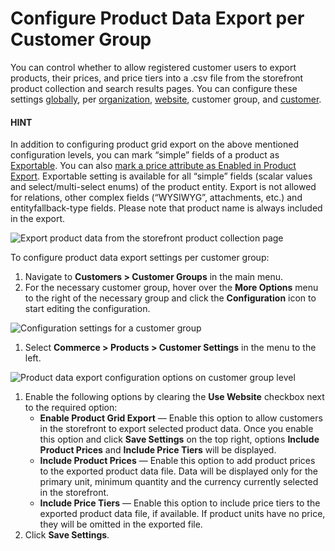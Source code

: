 <a id="user-guide-customer-groups-customer-settings"></a>

# Configure Product Data Export per Customer Group

You can control whether to allow registered customer users to export products, their prices, and price tiers into a .csv file from the storefront product collection and search results pages. You can configure these settings [globally](../../system/configuration/commerce/product/global-customer-settings.md#sys-commerce-product-customer-settings), per [organization](../../system/user-management/organizations/org-configuration/commerce/product/organization-customer-settings.md#sys-users-organization-commerce-products-customer-settings), [website](../../system/websites/web-configuration/commerce/product/website-customer-settings.md#sys-websites-commerce-products-customer-settings), customer group, and [customer](../customers/customer-settings.md#user-guide-customers-customer-settings).

#### HINT
In addition to configuring product grid export on the above mentioned configuration levels, you can mark “simple” fields of a product as [Exportable](../../system/entities/entity-fields/entity-fields-advanced-properties.md#admin-guide-create-entity-fields-advanced). You can also [mark a price attribute as Enabled in Product Export](../../products/price-attributes/index.md#user-guide-products-price-attributes-manage). Exportable setting is available for all “simple” fields (scalar values and select/multi-select enums) of the product entity. Export is not allowed for relations, other complex fields (“WYSIWYG”, attachments, etc.) and entityfallback-type fields. Please note that product name is always included in the export.

![Export product data from the storefront product collection page](user/img/storefront/navigation/export.png)

To configure product data export settings per customer group:

1. Navigate to **Customers > Customer Groups** in the main menu.
2. For the necessary customer group, hover over the <i class="fa fa-ellipsis-h fa-lg" aria-hidden="true"></i> **More Options** menu to the right of the necessary group and click the <i class="fas fa-cog" aria-hidden="true"></i> **Configuration** icon to start editing the configuration.

![Configuration settings for a customer group](user/img/customers/customer_groups/customer-group-config.png)
1. Select **Commerce > Products > Customer Settings** in the menu to the left.

![Product data export configuration options on customer group level](user/img/customers/customer_groups/customer-settings-config.png)
1. Enable the following options by clearing the **Use Website** checkbox next to the required option:
   * **Enable Product Grid Export** — Enable this option to allow customers in the storefront to export selected product data. Once you enable this option and click **Save Settings** on the top right, options **Include Product Prices** and **Include Price Tiers** will be displayed.
   * **Include Product Prices** — Enable this option to add product prices to the exported product data file. Data will be displayed only for the primary unit, minimum quantity and the currency currently selected in the storefront.
   * **Include Price Tiers** — Enable this option to include price tiers to the exported product data file, if available. If product units have no price, they will be omitted in the exported file.
2. Click **Save Settings**.

<!-- fa-bars = fa-navicon -->
<!-- Ic Tiles is used as Set As Default in saved views, and as tiles in display layout options -->
<!-- IcPencil refers to Rename in Commerce and Inline Editing in CRM -->
<!-- Check mark in the square. -->
<!-- SortDesc is also used as drop-down arrow -->
